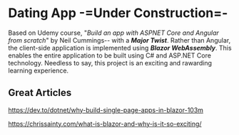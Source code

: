 # Dating App    -=Under Construction=-
Based on Udemy course, "*Build an app with ASPNET Core and Angular from scratch*" by Neil Cummings-- with a ***Major Twist***. Rather than Angular, the client-side application is implemented using ***Blazor WebAssembly***. This enables the entire application to be built using C# and ASP.NET Core technology. Needless to say, this project is an exciting and rawarding learning experience.

## Great Articles
https://dev.to/dotnet/why-build-single-page-apps-in-blazor-103m

https://chrissainty.com/what-is-blazor-and-why-is-it-so-exciting/

